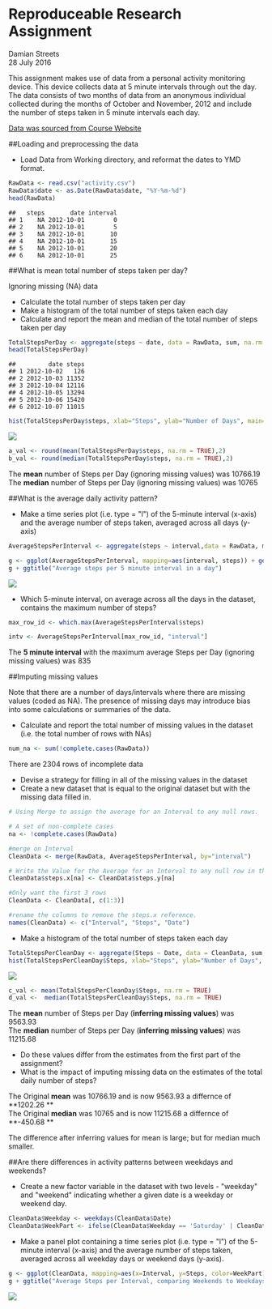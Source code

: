 # Reproduceable Research Assignment
Damian Streets  
28 July 2016  






This assignment makes use of data from a personal activity monitoring device. This device collects data at 5 minute intervals through out the day. The data consists of two months of data from an anonymous individual collected during the months of October and November, 2012 and include the number of steps taken in 5 minute intervals each day.  

[Data was sourced from Course Website](https://d396qusza40orc.cloudfront.net/repdata%2Fdata%2Factivity.zip)  

##Loading and preprocessing the data  

* Load Data from Working directory, and reformat the dates to YMD format.  


```r
RawData <- read.csv("activity.csv")
RawData$date <- as.Date(RawData$date, "%Y-%m-%d")
head(RawData)
```

```
##   steps       date interval
## 1    NA 2012-10-01        0
## 2    NA 2012-10-01        5
## 3    NA 2012-10-01       10
## 4    NA 2012-10-01       15
## 5    NA 2012-10-01       20
## 6    NA 2012-10-01       25
```

##What is mean total number of steps taken per day?

Ignoring missing (NA) data   
* Calculate the total number of steps taken per day  
* Make a histogram of the total number of steps taken each day  
* Calculate and report the mean and median of the total number of steps taken per day  


```r
TotalStepsPerDay <- aggregate(steps ~ date, data = RawData, sum, na.rm = TRUE)
head(TotalStepsPerDay)
```

```
##         date steps
## 1 2012-10-02   126
## 2 2012-10-03 11352
## 3 2012-10-04 12116
## 4 2012-10-05 13294
## 5 2012-10-06 15420
## 6 2012-10-07 11015
```



```r
hist(TotalStepsPerDay$steps, xlab="Steps", ylab="Number of Days", main="Frequency of each Daily Step Total", col="purple")
```

![](Figures/Histogram-1.png)<!-- -->


```r
a_val <- round(mean(TotalStepsPerDay$steps, na.rm = TRUE),2)
b_val <- round(median(TotalStepsPerDay$steps, na.rm = TRUE),2)
```

The **mean** number of Steps per Day (ignoring missing values) was 10766.19  
The **median** number of Steps per Day (ignoring missing values) was 10765  

##What is the average daily activity pattern?  

* Make a time series plot (i.e. type = "l") of the 5-minute interval (x-axis) and the average number of steps taken, averaged across all days (y-axis)


```r
AverageStepsPerInterval <- aggregate(steps ~ interval,data = RawData, mean, na.rm = TRUE)

g <- ggplot(AverageStepsPerInterval, mapping=aes(interval, steps)) + geom_line(colour="purple", size=1)
g + ggtitle("Average steps per 5 minute interval in a day")
```

![](Figures/unnamed-chunk-2-1.png)<!-- -->

* Which 5-minute interval, on average across all the days in the dataset, contains the maximum number of steps?


```r
max_row_id <- which.max(AverageStepsPerInterval$steps)

intv <- AverageStepsPerInterval[max_row_id, "interval"]
```

The **5 minute interval** with the maximum average Steps per Day (ignoring missing values) was 835    

##Imputing missing values

Note that there are a number of days/intervals where there are missing values (coded as NA). The presence of missing days may introduce bias into some calculations or summaries of the data.  

* Calculate and report the total number of missing values in the dataset (i.e. the total number of rows with NAs)  


```r
num_na <- sum(!complete.cases(RawData))
```

There are 2304 rows of incomplete data  

* Devise a strategy for filling in all of the missing values in the dataset  
* Create a new dataset that is equal to the original dataset but with the missing data filled in.  


```r
# Using Merge to assign the average for an Interval to any null rows. 

# A set of non-complete cases
na <- !complete.cases(RawData)

#merge on Interval
CleanData <- merge(RawData, AverageStepsPerInterval, by="interval")

# Write the Value for the Average for an Interval to any null row in the Original Data set.
CleanData$steps.x[na] <- CleanData$steps.y[na]

#Only want the first 3 rows
CleanData <- CleanData[, c(1:3)]

#rename the columns to remove the steps.x reference.
names(CleanData) <- c("Interval", "Steps", "Date")
```

* Make a histogram of the total number of steps taken each day


```r
TotalStepsPerCleanDay <- aggregate(Steps ~ Date, data = CleanData, sum, na.rm = TRUE)
hist(TotalStepsPerCleanDay$Steps, xlab="Steps", ylab="Number of Days", main="Freq of  Daily Step Total (nulls assigned average for the Interval)", col="purple")
```

![](Figures/unnamed-chunk-6-1.png)<!-- -->



```r
c_val <- mean(TotalStepsPerCleanDay$Steps, na.rm = TRUE)
d_val <-  median(TotalStepsPerCleanDay$Steps, na.rm = TRUE)
```

The **mean** number of Steps per Day (**inferring missing values**) was 9563.93   
The **median** number of Steps per Day (**inferring missing values**) was 11215.68    

* Do these values differ from the estimates from the first part of the assignment?  
* What is the impact of imputing missing data on the estimates of the total daily number of steps?  

The Original **mean** was 10766.19 and is now 9563.93 a differnce of **1202.26 **  
The Original **median** was 10765 and is now 11215.68 a differnce of **-450.68 **

The difference after inferring values for mean is large; but for median much smaller.  

##Are there differences in activity patterns between weekdays and weekends?

* Create a new factor variable in the dataset with two levels - "weekday" and "weekend" indicating whether a given date is a weekday or weekend day.  


```r
CleanData$Weekday <- weekdays(CleanData$Date) 
CleanData$WeekPart <- ifelse(CleanData$Weekday == 'Saturday' | CleanData$Weekday == 'Sunday', 'weekend', 'weekday')
```

* Make a panel plot containing a time series plot (i.e. type = "l") of the 5-minute interval (x-axis) and the average number of steps taken, averaged across all weekday days or weekend days (y-axis).


```r
g <- ggplot(CleanData, mapping=aes(x=Interval, y=Steps, color=WeekPart)) + geom_line(colour="purple") + facet_wrap(~WeekPart, ncol=1, nrow=2)
g + ggtitle("Average Steps per Interval, comparing Weekends to Weekdays")
```

![](Figures/unnamed-chunk-9-1.png)<!-- -->


